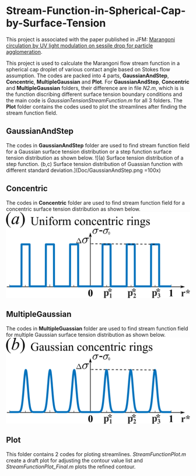 # Stream-Function-in-Spherical-Cap-by-Surface-Tension
This project is associated with the paper published in JFM: [Marangoni circulation by UV light modulation on sessile drop for particle agglomeration](https://doi.org/10.1017/jfm.2019.373).

This project is used to calculate the Marangoni flow stream function in a spherical cap droplet of various contact angle based on Stokes flow assumption. The codes are packed into 4 parts, **GaussianAndStep**, **Concentric**, **MultipleGaussian** and **Plot**. For **GaussianAndStep**, **Concentric** and **MultipleGaussian** folders, their difference are in file *N2.m*, which is is the function discribing different surface tension boundary conditions and the main code is *GaussianTensionStreamFunction.m* for all 3 folders. The **Plot** folder contains the codes used to plot the streamlines after finding the stream function field.
## GaussianAndStep
The codes in **GaussianAndStep** folder are used to find stream function field for a Gaussian surface tension distribution or a step function surface tension distribution as shown below.
![(a) Surface tension distribution of a step function. (b,c) Surface tension distribution of Guassian function with different standard deviation.](Doc/GaussianAndStep.png =100x)
## Concentric
The codes in **Concentric** folder are used to find stream function field for a concentric surface tension distribution as shown below.
![Surface tension of concetric distribution](Doc/Concentric.png)
## MultipleGaussian
The codes in **MultipleGuassian** folder are used to find stream function field for multiple Gaussian surface tension distribution as shown below.
![Surface tension of multiple Gaussian distribution](Doc/MultipleGaussian.png)
## Plot
This folder contains 2 codes for ploting streamlines. *StreamFunctionPlot.m* create a draft plot for adjusting the contour value list and *StreamFunctionPlot_Final.m* plots the refined contour.
